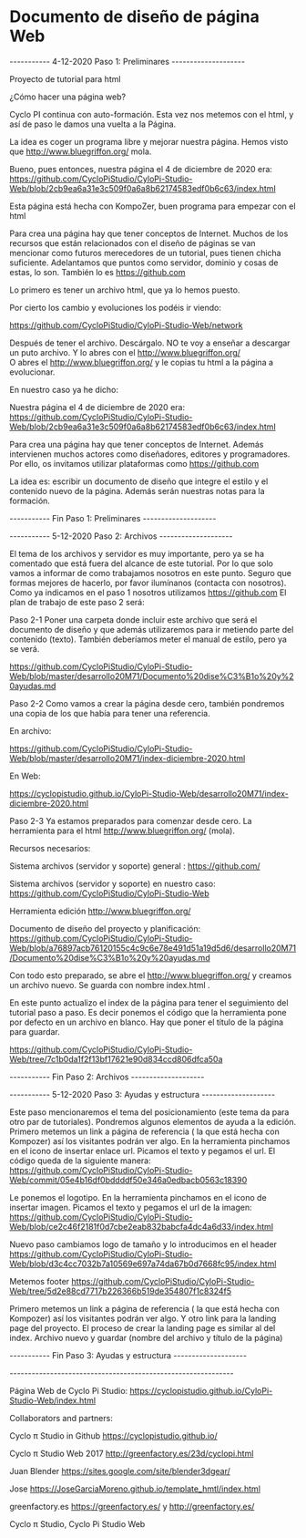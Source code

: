 # Documento de diseño de página Web

-----------  4-12-2020  Paso 1: Preliminares  --------------------

Proyecto de tutorial para html

¿Cómo hacer una página web? 

Cyclo PI continua con auto-formación. Esta vez nos metemos con el html, y así de paso le damos una vuelta a la Página.

La idea es coger un programa libre y mejorar nuestra página. Hemos visto que 
http://www.bluegriffon.org/  mola.

Bueno, pues entonces, nuestra página el 4 de diciembre de 2020 era:
https://github.com/CycloPiStudio/CyloPi-Studio-Web/blob/2cb9ea6a31e3c509f0a6a8b62174583edf0b6c63/index.html

Esta página está hecha con KompoZer, buen programa para empezar con el html

Para crea una página hay que tener conceptos de Internet. Muchos de los recursos que están relacionados con el diseño de páginas  se van mencionar como futuros merecedores de un tutorial, pues tienen chicha suficiente.  Adelantamos que  puntos como servidor, dominio  y cosas de estas, lo son.  También lo es https://github.com 

Lo primero es tener un archivo html, que ya lo hemos puesto.

Por cierto los cambio y evoluciones los podéis ir viendo:

https://github.com/CycloPiStudio/CyloPi-Studio-Web/network 


Después de tener el archivo. Descárgalo. NO te voy a enseñar a descargar un puto archivo.
Y lo abres con el http://www.bluegriffon.org/  
O abres el http://www.bluegriffon.org/   y le copias tu html a la página a evolucionar.

En nuestro caso ya he dicho:

Nuestra página el 4 de diciembre de 2020 era:
https://github.com/CycloPiStudio/CyloPi-Studio-Web/blob/2cb9ea6a31e3c509f0a6a8b62174583edf0b6c63/index.html

Para crea una página hay que tener conceptos de Internet.  Además intervienen muchos actores como diseñadores, editores y programadores. Por ello, os invitamos utilizar plataformas como https://github.com 

La idea es: escribir un documento de  diseño que integre el estilo y el contenido nuevo de la página. Además serán nuestras notas para la formación.


-----------  Fin  Paso 1: Preliminares  --------------------

-----------  5-12-2020  Paso 2: Archivos  --------------------

El tema de los archivos y servidor es muy importante, pero ya se ha comentado que está fuera del alcance de este tutorial. Por lo que solo vamos a informar de como trabajamos nosotros en este punto. Seguro que formas mejores de hacerlo, por favor ilumínanos (contacta con nosotros). 
Como ya  indicamos en el paso 1 nosotros utilizamos https://github.com
El plan de trabajo de este paso 2 será:

Paso 2-1 Poner una carpeta donde incluir este archivo que será el documento de diseño y que además utilizaremos para ir metiendo parte del contenido (texto). También deberíamos meter el manual de estilo, pero ya se verá.

https://github.com/CycloPiStudio/CyloPi-Studio-Web/blob/master/desarrollo20M71/Documento%20dise%C3%B1o%20y%20ayudas.md 

Paso 2-2 Como vamos a crear la página desde cero, también pondremos una copia de los que había para tener una referencia.

En archivo:

https://github.com/CycloPiStudio/CyloPi-Studio-Web/blob/master/desarrollo20M71/index-diciembre-2020.html 

En Web:

https://cyclopistudio.github.io/CyloPi-Studio-Web/desarrollo20M71/index-diciembre-2020.html 


Paso 2-3 Ya estamos preparados para comenzar desde cero. La herramienta  para el html  http://www.bluegriffon.org/ (mola).

Recursos necesarios:

Sistema archivos (servidor y soporte) general : https://github.com/ 

Sistema archivos (servidor y soporte) en nuestro caso:  https://github.com/CycloPiStudio/CyloPi-Studio-Web 

Herramienta edición  http://www.bluegriffon.org/ 

Documento de diseño del proyecto y planificación: https://github.com/CycloPiStudio/CyloPi-Studio-Web/blob/a76897acb76120155c4c9c6e78e491d51a19d5d6/desarrollo20M71/Documento%20dise%C3%B1o%20y%20ayudas.md 

Con todo esto preparado, se abre el http://www.bluegriffon.org/ y creamos un archivo nuevo. Se guarda con nombre index.html .

En este punto actualizo el index de la página para tener el seguimiento del tutorial paso a paso. Es decir ponemos el código que la herramienta pone por defecto en un archivo en blanco. Hay que poner el título de la página para guardar.

https://github.com/CycloPiStudio/CyloPi-Studio-Web/tree/7c1b0da1f2f13bf17621e90d834ccd806dfca50a 

-----------  Fin  Paso 2: Archivos --------------------

-----------  5-12-2020  Paso 3: Ayudas y estructura  --------------------

Este paso mencionaremos el tema del posicionamiento (este tema da para otro par de tutoriales). Pondremos algunos elementos de ayuda a la edición. Primero metemos un link a página de referencia ( la que está hecha con Kompozer) así los visitantes podrán ver algo.
En la herramienta pinchamos en el icono de insertar enlace url. Picamos el texto y pegamos el url.
El código queda de la siguiente manera:  
https://github.com/CycloPiStudio/CyloPi-Studio-Web/commit/05e4b16df0bddddf50e346a0edbacb0563c18390

Le ponemos el logotipo. En la herramienta pinchamos en el icono de insertar imagen. Picamos el texto y pegamos el url de la imagen: 
https://github.com/CycloPiStudio/CyloPi-Studio-Web/blob/ce2c46f2181f0d7cbe2eab832babcfa4dc4a6d33/index.html 

Nuevo paso cambiamos logo de tamaño y lo introducimos en el header  https://github.com/CycloPiStudio/CyloPi-Studio-Web/blob/d3c4cc7032b7a10569e697a74da67b0d7668fc95/index.html 

Metemos footer https://github.com/CycloPiStudio/CyloPi-Studio-Web/tree/5d2e88cd7717b226366b519de354807f1c8324f5 

Primero  metemos  un link a página de referencia ( la que está hecha con Kompozer) así los visitantes podrán ver algo.
Y otro link para la landing page del proyecto. El proceso de crear la landing page es similar al del index.  Archivo nuevo y guardar (nombre del archivo y título de la página)


-----------  Fin  Paso 3: Ayudas y estructura  --------------------

*-*-*-*-*-*-*-*-*-*-*-*-*-*-*-*-*-*-*-*-*-*-*-*-*-*-*-*-*-*-*-*-*-*-*-*-*-*-*-*-*-*-*-*-*-*-*-*-*-*-*-*-*-*-*-*-*-*-*-*-*-*

Página Web de Cyclo Pi Studio: https://cyclopistudio.github.io/CyloPi-Studio-Web/index.html

Collaborators and partners:

Cyclo π Studio in Github https://cyclopistudio.github.io/

Cyclo π Studio Web 2017 http://greenfactory.es/23d/cyclopi.html

Juan Blender https://sites.google.com/site/blender3dgear/

Jose https://JoseGarciaMoreno.github.io/template_hmtl/index.html 

greenfactory.es https://greenfactory.es/ y http://greenfactory.es/

Cyclo π Studio, Cyclo Pi Studio Web

